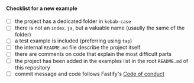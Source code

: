 <!--
Thank you for your pull request. Please provide a description above and review
the requirements below.

Contributors guide: https://github.com/fastify/example#contributions
-->

#### Checklist for a new example

- [ ] the project has a dedicated folder in `kebab-case`
- [ ] there is not an `index.js`, but a valuable name (usaully the same of the folder)
- [ ] a test example is included (preferring using `tap`)
- [ ] the internal `README.md` file describe the project itself
- [ ] there are comments on code that explain the most difficult parts
- [ ] the project has been added in the examples list in the root `README.md` of this repository
- [ ] commit message and code follows Fastify's [Code of conduct](https://github.com/fastify/fastify/blob/master/CODE_OF_CONDUCT.md)
